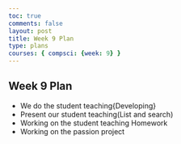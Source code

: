 ```yaml
---
toc: true
comments: false
layout: post
title: Week 9 Plan 
type: plans
courses: { compsci: {week: 9} }
---
```


## Week 9 Plan
- We do the student teaching{Developing}
- Present our student teaching(List and search)
- Working on the student teaching Homework
- Working on the passion project